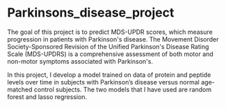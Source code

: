 # Parkinsons_disease_project


The goal of this project is to predict MDS-UPDR scores, which measure progression in patients with Parkinson's disease. 
The Movement Disorder Society-Sponsored Revision of the Unified Parkinson's Disease Rating Scale (MDS-UPDRS) is a comprehensive assessment of both motor and non-motor 
symptoms associated with Parkinson's.

In this project, I develop a model trained on data of protein and peptide levels over time in subjects with Parkinson’s disease versus normal age-matched control subjects.
The two models that I have used are random forest and lasso regression.

